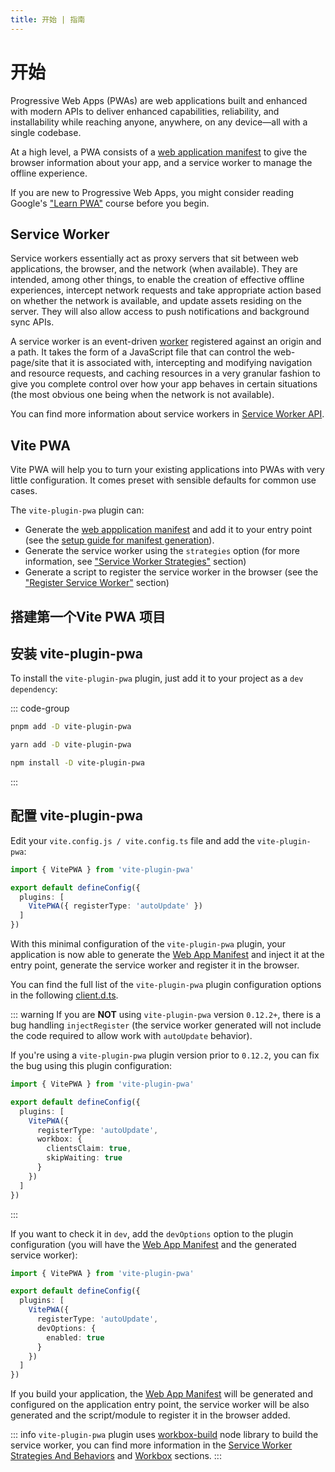 ```yaml
---
title: 开始 | 指南
---
```


# 开始

Progressive Web Apps (PWAs) are web applications built and enhanced with modern APIs to deliver enhanced capabilities, reliability, and installability while reaching anyone, anywhere, on any device&mdash;all with a single codebase.

At a high level, a PWA consists of a [web application manifest](https://developer.mozilla.org/en-US/docs/Web/Manifest) to give the browser information about your app, and a service worker to manage the offline experience.

If you are new to Progressive Web Apps, you might consider reading Google's ["Learn PWA"](https://web.dev/learn/pwa/) course before you begin.

## Service Worker

Service workers essentially act as proxy servers that sit between web applications, the browser, and the network (when available). They are intended, among other things, to enable the creation of effective offline experiences, intercept network requests and take appropriate action based on whether the network is available, and update assets residing on the server. They will also allow access to push notifications and background sync APIs.

A service worker is an event-driven [worker](https://developer.mozilla.org/en-US/docs/Web/API/Worker) registered against an origin and a path. It takes the form of a JavaScript file that can control the web-page/site that it is associated with, intercepting and modifying navigation and resource requests, and caching resources in a very granular fashion to give you complete control over how your app behaves in certain situations (the most obvious one being when the network is not available).

You can find more information about service workers in [Service Worker API](https://developer.mozilla.org/en-US/docs/Web/API/Service_Worker_API).

## Vite PWA

Vite PWA will help you to turn your existing applications into PWAs with very little configuration. It comes preset with sensible defaults for common use cases.

The `vite-plugin-pwa` plugin can:

- Generate the [web appplication manifest][webmanifest] and add it to your entry point (see the [setup guide for manifest generation](pwa-minimal-requirements#web-app-manifest)).
- Generate the service worker using the `strategies` option (for more information, see ["Service Worker Strategies"](/guide/service-worker-strategies-and-behaviors#service-worker-strategies) section)
- Generate a script to register the service worker in the browser (see the ["Register Service Worker"](/guide/register-service-worker) section)

## 搭建第一个Vite PWA 项目 <Badge type="tip" text="新"/>

<ScaffoldingPWAProject />

## 安装 vite-plugin-pwa

To install the `vite-plugin-pwa` plugin, just add it to your project as a `dev dependency`:

::: code-group
  ```bash [pnpm]
  pnpm add -D vite-plugin-pwa
  ```
  ```bash [yarn]
  yarn add -D vite-plugin-pwa
  ```
  ```bash [npm]
  npm install -D vite-plugin-pwa
  ```
:::

## 配置 vite-plugin-pwa

Edit your `vite.config.js / vite.config.ts` file and add the `vite-plugin-pwa`:

```ts
import { VitePWA } from 'vite-plugin-pwa'

export default defineConfig({
  plugins: [
    VitePWA({ registerType: 'autoUpdate' })
  ]
})
```

With this minimal configuration of the `vite-plugin-pwa` plugin, your application is now able to generate the [Web App Manifest][webmanifest] and inject it at the entry point, generate the service worker and register it in the browser.

You can find the full list of the `vite-plugin-pwa` plugin configuration options in the following [client.d.ts](https://github.com/antfu/vite-plugin-pwa/blob/main/src/types.ts).

::: warning
If you are **NOT** using `vite-plugin-pwa` version `0.12.2+`, there is a bug handling `injectRegister` (the service worker generated will not include the code required to allow work with `autoUpdate` behavior).

If you're using a `vite-plugin-pwa` plugin version prior to `0.12.2`, you can fix the bug using this plugin configuration:
```ts
import { VitePWA } from 'vite-plugin-pwa'

export default defineConfig({
  plugins: [
    VitePWA({
      registerType: 'autoUpdate',
      workbox: {
        clientsClaim: true,
        skipWaiting: true
      }
    })
  ]
})
```
:::

If you want to check it in `dev`, add the `devOptions` option to the plugin configuration (you will have the [Web App Manifest][webmanifest] and the generated service worker):
```ts
import { VitePWA } from 'vite-plugin-pwa'

export default defineConfig({
  plugins: [
    VitePWA({
      registerType: 'autoUpdate',
      devOptions: {
        enabled: true
      }
    })
  ]
})
```

If you build your application, the [Web App Manifest][webmanifest] will be generated and configured on the application entry point, the service worker will be also generated and the script/module to register it in the browser added.

::: info
`vite-plugin-pwa` plugin uses [workbox-build](https://developer.chrome.com/docs/workbox/modules/workbox-build) node library to build the service worker, you can find more information in the [Service Worker Strategies And Behaviors](/guide/service-worker-strategies-and-behaviors) and [Workbox](/workbox/) sections.
:::

[webmanifest]: https://developer.mozilla.org/en-US/docs/Web/Manifest
